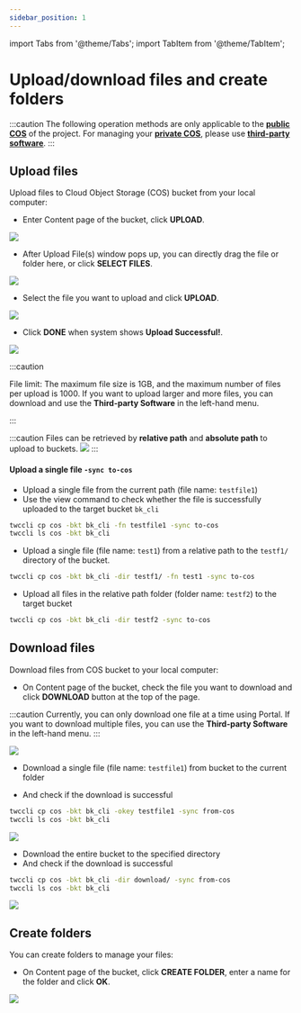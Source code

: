 ```yaml
---
sidebar_position: 1
---
```



import Tabs from '@theme/Tabs';
import TabItem from '@theme/TabItem';


# Upload/download files and create folders

:::caution
The following operation methods are only applicable to the [<ins>**public COS**<i class="fa fa-question-circle fa-question-circle-for-service" aria-hidden="true"></i></ins>](https://man.twcc.ai/@preview-twccdocs/doc-cos-main-en/%2F%40TWSC%2Fcos-overview-en) of the project. For managing your [<ins>**private COS**<i class="fa fa-question-circle fa-question-circle-for-service" aria-hidden="true"></i></ins>](https://man.twcc.ai/@preview-twccdocs/doc-cos-main-en/%2F%40TWSC%2Fcos-overview-en), please use [<ins>**third-party software**</ins>](https://man.twcc.ai/@preview-twccdocs/doc-cos-main-en/https%3A%2F%2Fman.twcc.ai%2F%40TWSC%2Fguide-cos-connect-info-en).
:::


## Upload files

Upload files to Cloud Object Storage (COS) bucket from your local computer:


<Tabs>
  <TabItem value="TWCC Portal" label="TWCC Portal" default>
    

* Enter Content page of the bucket, click **UPLOAD**.


![](https://cos.twcc.ai/SYS-MANUAL/uploads/upload_ea3e08fc443b9530cd5d0fd94cb3bcf2.png)



* After Upload File(s) window pops up, you can directly drag the file or folder here, or click **SELECT FILES**.

![](https://cos.twcc.ai/SYS-MANUAL/uploads/upload_9abc4dd24ac7959df5f5d223b63b3905.png)



* Select the file you want to upload and click **UPLOAD**.

![](https://cos.twcc.ai/SYS-MANUAL/uploads/upload_80f5636d43907412f20549aa019bcc09.png)


    
* Click **DONE** when system shows **Upload Successful!**.
    
![](https://cos.twcc.ai/SYS-MANUAL/uploads/upload_e36a65656f8b3f62a63e4b3dfdc4ba33.png)



:::caution

File limit: The maximum file size is 1GB, and the maximum number of files per upload is 1000. If you want to upload larger and more files, you can download and use the **Third-party Software** in the left-hand menu.

:::

  </TabItem>
  <TabItem value="TWCC CLI" label="TWCC CLI">
    

:::caution
Files can be retrieved by **relative path** and **absolute path** to upload to buckets.
![](https://cos.twcc.ai/SYS-MANUAL/uploads/upload_66f6bc7fd0b69de7274d2a3251a5a817.png)
:::


#### Upload a single file `-sync to-cos`

- Upload a single file from the current path (file name: `testfile1`)
- Use the view command to check whether the file is successfully uploaded to the target bucket `bk_cli`

```bash
twccli cp cos -bkt bk_cli -fn testfile1 -sync to-cos
twccli ls cos -bkt bk_cli
```


- Upload a single file (file name: `test1`) from a relative path to the `testf1/` directory of the bucket.

```bash
twccli cp cos -bkt bk_cli -dir testf1/ -fn test1 -sync to-cos
```

- Upload all files in the relative path folder (folder name: `testf2`) to the target bucket

```bash
twccli cp cos -bkt bk_cli -dir testf2 -sync to-cos
```


  </TabItem>
</Tabs>

## Download files

Download files from COS bucket to your local computer:

<Tabs>
  <TabItem value="TWCC Portal" label="TWCC Portal" default>
    

* On Content page of the bucket, check the file you want to download and click **DOWNLOAD** button at the top of the page.


:::caution
Currently, you can only download one file at a time using Portal. If you want to download multiple files, you can use the **Third-party Software** in the left-hand menu.
:::    
    
![](https://cos.twcc.ai/SYS-MANUAL/uploads/upload_0a571c35936180f731c19c0f044f456f.png)


  </TabItem>
  <TabItem value="TWCC CLI" label="TWCC CLI">
    

- Download a single file (file name: `testfile1`) from bucket to the current folder


- And check if the download is successful


```bash
twccli cp cos -bkt bk_cli -okey testfile1 -sync from-cos
twccli ls cos -bkt bk_cli
```


![](https://cos.twcc.ai/SYS-MANUAL/uploads/upload_139476a0ef51c83f649a32e43a8feb3a.png)

<!--
- 自儲存體下載一檔案(檔名:`testfile2`)至指定目錄`download`
```bash=
twccli cp cos -bkt bk_cli -dir ./ -fn testfile2 -sync from-cos
```
-->

    
- Download the entire bucket to the specified directory
- And check if the download is successful

```bash
twccli cp cos -bkt bk_cli -dir download/ -sync from-cos
twccli ls cos -bkt bk_cli
```

![](https://cos.twcc.ai/SYS-MANUAL/uploads/upload_a7d7d0ece77cba4025908f4c48453de6.png)


  </TabItem>
</Tabs>


## Create folders



You can create folders to manage your files:

<Tabs>
  <TabItem value="TWCC Portal" label="TWCC Portal" default>
    

* On Content page of the bucket, click **CREATE FOLDER**, enter a name for the folder and click **OK**.

    
![](https://cos.twcc.ai/SYS-MANUAL/uploads/upload_dacce4d5bd1a1d9e95020154e382575f.png)



  </TabItem>
</Tabs>

